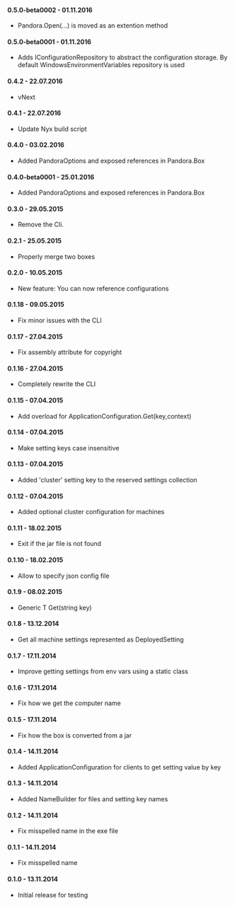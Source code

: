 #### 0.5.0-beta0002 - 01.11.2016
* Pandora.Open(...) is moved as an extention method

#### 0.5.0-beta0001 - 01.11.2016
* Adds IConfigurationRepository to abstract the configuration storage. By default WindowsEnvironmentVariables repository is used

#### 0.4.2 - 22.07.2016
* vNext

#### 0.4.1 - 22.07.2016
* Update Nyx build script

#### 0.4.0 - 03.02.2016
* Added PandoraOptions and exposed references in Pandora.Box

#### 0.4.0-beta0001 - 25.01.2016
* Added PandoraOptions and exposed references in Pandora.Box

#### 0.3.0 - 29.05.2015
* Remove the Cli.

#### 0.2.1 - 25.05.2015
* Properly merge two boxes

#### 0.2.0 - 10.05.2015
* New feature: You can now reference configurations

#### 0.1.18 - 09.05.2015
* Fix minor issues with the CLI

#### 0.1.17 - 27.04.2015
* Fix assembly attribute for copyright

#### 0.1.16 - 27.04.2015
* Completely rewrite the CLI

#### 0.1.15 - 07.04.2015
* Add overload for ApplicationConfiguration.Get<T>(key,context)

#### 0.1.14 - 07.04.2015
* Make setting keys case insensitive

#### 0.1.13 - 07.04.2015
* Added 'cluster' setting key to the reserved settings collection

#### 0.1.12 - 07.04.2015
* Added optional cluster configuration for machines

#### 0.1.11 - 18.02.2015
* Exit if the jar file is not found

#### 0.1.10 - 18.02.2015
* Allow to specify json config file

#### 0.1.9 - 08.02.2015
* Generic T Get<T>(string key)

#### 0.1.8 - 13.12.2014
* Get all machine settings represented as DeployedSetting

#### 0.1.7 - 17.11.2014
* Improve getting settings from env vars using a static class

#### 0.1.6 - 17.11.2014
* Fix how we get the computer name

#### 0.1.5 - 17.11.2014
* Fix how the box is converted from a jar

#### 0.1.4 - 14.11.2014
* Added ApplicationConfiguration for clients to get setting value by key

#### 0.1.3 - 14.11.2014
* Added NameBuilder for files and setting key names

#### 0.1.2 - 14.11.2014
* Fix misspelled name in the exe file

#### 0.1.1 - 14.11.2014
* Fix misspelled name

#### 0.1.0 - 13.11.2014
* Initial release for testing
